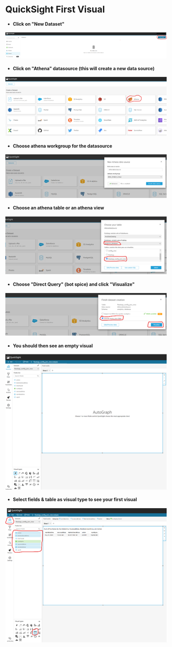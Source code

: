 # QuickSight First Visual

- #### Click on "New Dataset"

![](images/20-quicksight-datasoure-new-data-set.png)

- #### Click on "Athena" datasource (this will create a new data source)

![](images/21-quicksight-datasoure-from-athena.png)

- #### Choose athena workgroup for the datasource

![](images/22-quicksight-datasoure-parameters.png)

- #### Choose an athena table or an athena view

![](images/23-quicksight-datasoure-first-dataset.png)

- #### Choose "Direct Query" (bot spice) and click "Visualize"

![](images/24-quicksight-datasoure-direct-query.png)

- #### You should then see an empty visual

![](images/25-quicksight-datasoure-vizualize-empty.png)

- #### Select fields & table as visual type to see your first visual

![](images/26-quicksight-datasoure-visualize-table.png)

